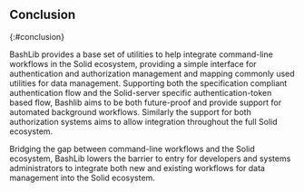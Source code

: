 ## Conclusion
{:#conclusion}

<!-- * Bashlib provides the necessary functionality to integrate Solid in CLI workflows. -->
<!-- * Bashlib can perform automated background tasks for multiple profiles. -->

BashLib provides a base set of utilities to help integrate command-line
workflows in the Solid ecosystem, providing a simple interface for authentication 
and authorization management and mapping commonly used utilities for data management. 
Supporting both the specification compliant authentication flow and
the Solid-server specific authentication-token based flow, 
Bashlib aims to be both future-proof and provide support for automated background workflows.
Similarly the support for both authorization systems aims to allow integration throughout
the full Solid ecosystem.

Bridging the gap between command-line workflows and the Solid ecosystem, 
BashLib lowers the barrier to entry for developers and systems administrators
to integrate both new and existing workflows for data management into the Solid ecosystem.
